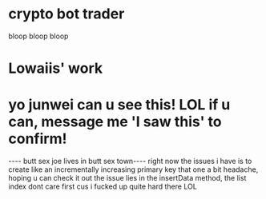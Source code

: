# crypto bot trader
bloop bloop bloop

# Lowaiis' work
# yo junwei can u see this! LOL if u can, message me 'I saw this' to confirm!
---- butt sex joe lives in butt sex town----
right now the issues i have is to create like an incrementally increasing primary key
that one a bit headache, hoping u can check it out
the issue lies in the insertData method, the list index dont care first cus i fucked up quite hard there LOL

